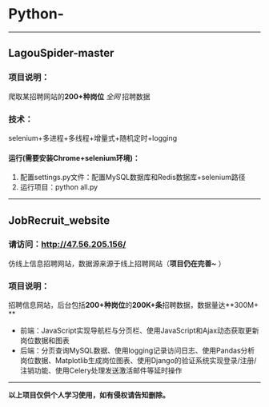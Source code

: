 # Python-
---
## LagouSpider-master
### 项目说明：

爬取某招聘网站的**200+种岗位** _全网_ 招聘数据
### 技术：
selenium+多进程+多线程+增量式+随机定时+logging

#### 运行(需要安装Chrome+selenium环境)：
1. 配置settings.py文件：配置MySQL数据库和Redis数据库+selenium路径
2. 运行项目：python all.py
---
## JobRecruit_website
### 请访问：http://47.56.205.156/
仿线上信息招聘网站，数据源来源于线上招聘网站（**项目仍在完善~** ）

### 项目说明：

招聘信息网站，后台包括**200+种岗位**的**200K+条**招聘数据，数据量达**300M+ **

- 前端：JavaScript实现导航栏与分页栏、使用JavaScript和Ajax动态获取更新岗位数据和图表
-	后端：分页查询MySQL数据、使用logging记录访问日志、使用Pandas分析岗位数据、Matplotlib生成岗位图表、使用Django的验证系统实现登录/注册/注销功能、使用Celery处理发送激活邮件等延时操作


---
**以上项目仅供个人学习使用，如有侵权请告知删除。**

